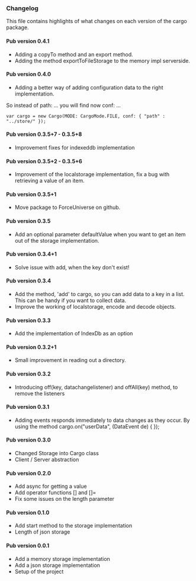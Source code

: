 ### Changelog ###

This file contains highlights of what changes on each version of the cargo package.

#### Pub version 0.4.1 ####

- Adding a copyTo method and an export method.
- Adding the method exportToFileStorage to the memory impl serverside.

#### Pub version 0.4.0 ####

- Adding a better way of adding configuration data to the right implementation.

So instead of path: ... you will find now conf: ...

	var cargo = new Cargo(MODE: CargoMode.FILE, conf: { "path" : "../store/" });

#### Pub version 0.3.5+7 - 0.3.5+8 ####

- Improvement fixes for indexeddb implementation

#### Pub version 0.3.5+2 - 0.3.5+6 ####

- Improvement of the localstorage implementation, fix a bug with retrieving a value of an item.

#### Pub version 0.3.5+1 ####

- Move package to ForceUniverse on github.

#### Pub version 0.3.5 ####

- Add an optional parameter defaultValue when you want to get an item out of the storage implementation.

#### Pub version 0.3.4+1 ####

- Solve issue with add, when the key don't exist!

#### Pub version 0.3.4 ####

- Add the method, 'add' to cargo, so you can add data to a key in a list. This can be handy if you want to collect data.
- Improve the working of localstorage, encode and decode objects.

#### Pub version 0.3.3 ####

- Add the implementation of IndexDb as an option

#### Pub version 0.3.2+1 ####

- Small improvement in reading out a directory.

#### Pub version 0.3.2 ####

- Introducing off(key, datachangelistener) and offAll(key) method, to remove the listeners

#### Pub version 0.3.1 ####

- Adding events responds immediately to data changes as they occur. 
  By using the method cargo.on("userData", (DataEvent de) {
  });

#### Pub version 0.3.0 ####

- Changed Storage into Cargo class
- Client / Server abstraction

#### Pub version 0.2.0 ####

- Add async for getting a value
- Add operator functions [] and []=
- Fix some issues on the length parameter

#### Pub version 0.1.0 ####

- Add start method to the storage implementation
- Length of json storage

#### Pub version 0.0.1 ####

- Add a memory storage implementation
- Add a json storage implementation
- Setup of the project

